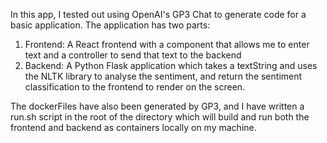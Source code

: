 In this app, I tested out using OpenAI's GP3 Chat to generate code for a basic application. The application has two parts:

1. Frontend: A React frontend with a component that allows me to enter text and a controller to send that text to the backend
2. Backend: A Python Flask application which takes a textString and uses the NLTK library to analyse the sentiment, and return the sentiment classification to the frontend to render on the screen.

The dockerFiles have also been generated by GP3, and I have written a run.sh script in the root of the directory which will build and run both the frontend and backend as containers locally on my machine.
